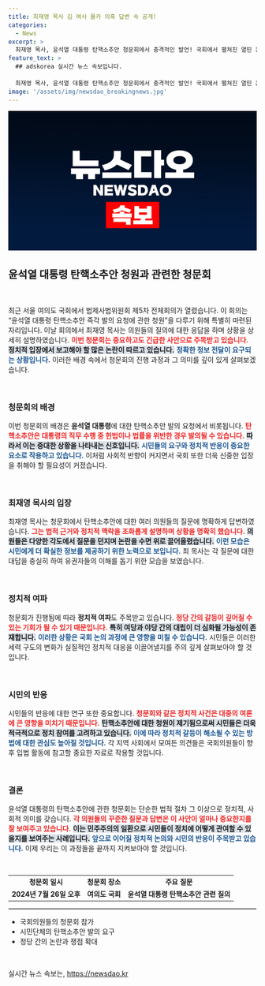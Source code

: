 ```yaml
---
title: 최재영 목사 김 여사 몰카 의혹 답변 속 공개!
categories:
  - News
excerpt: >
  최재영 목사, 윤석열 대통령 탄핵소추안 청문회에서 충격적인 발언! 국회에서 펼쳐진 열띤 논쟁의 현장을 밝히다!
feature_text: >
  ## adskorea 실시간 뉴스 속보입니다.

  최재영 목사, 윤석열 대통령 탄핵소추안 청문회에서 충격적인 발언! 국회에서 펼쳐진 열띤 논쟁의 현장을 밝히다!
image: '/assets/img/newsdao_breakingnews.jpg'
---
```


<p><img src="/assets/img/newsdao_breakingnews.jpg" alt="adskorea 속보" /></p>

<h2>윤석열 대통령 탄핵소추안 청원과 관련한 청문회</h2>

<p data-ke-size="size16">&nbsp;</p>

<p>최근 서울 여의도 국회에서 법제사법위원회 제5차 전체회의가 열렸습니다. 이 회의는 “윤석열 대통령 탄핵소추안 즉각 발의 요청에 관한 청원”을 다루기 위해 특별히 마련된 자리입니다. 이날 회의에서 최재영 목사는 의원들의 질의에 대한 응답을 하며 상황을 상세히 설명하였습니다. <b><span style="color: #ee2323;">이번 청문회는 중요하고도 긴급한 사안으로 주목받고 있습니다.</span></b> <b><span style="background-color: #21538527;">정치적 입장에서 보고해야 할 많은 논란이 따르고 있습니다.</span></b> <b><span style="color: #1a5490;">정확한 정보 전달이 요구되는 상황입니다.</span></b> 이러한 배경 속에서 청문회의 진행 과정과 그 의미를 깊이 있게 살펴보겠습니다.</p>

<p data-ke-size="size16">&nbsp;</p>

<h3>청문회의 배경</h3>

<p>이번 청문회의 배경은 <strong>윤석열 대통령</strong>에 대한 탄핵소추안 발의 요청에서 비롯됩니다. <b><span style="color: #ee2323;">탄핵소추안은 대통령의 직무 수행 중 헌법이나 법률을 위반한 경우 발의될 수 있습니다.</span></b> <b><span style="background-color: #21538527;">따라서 이는 중대한 상황을 나타내는 신호입니다.</span></b> <b><span style="color: #1a5490;">시민들의 요구와 정치적 반응이 중요한 요소로 작용하고 있습니다.</span></b> 이처럼 사회적 반향이 커지면서 국회 또한 더욱 신중한 입장을 취해야 할 필요성이 커졌습니다.</p>

<p data-ke-size="size16">&nbsp;</p>

<h3>최재영 목사의 입장</h3>

<p>최재영 목사는 청문회에서 탄핵소추안에 대한 여러 의원들의 질문에 명확하게 답변하였습니다. <b><span style="color: #ee2323;">그는 법적 근거와 정치적 맥락을 조화롭게 설명하며 상황을 명확히 했습니다.</span></b> <b><span style="background-color: #21538527;">의원들은 다양한 각도에서 질문을 던지며 논란을 수면 위로 끌어올렸습니다.</span></b> <b><span style="color: #1a5490;">이런 모습은 시민에게 더 확실한 정보를 제공하기 위한 노력으로 보입니다.</span></b> 최 목사는 각 질문에 대한 대답을 충실히 하여 유권자들의 이해를 돕기 위한 모습을 보였습니다.</p>

<p data-ke-size="size16">&nbsp;</p>

<h3>정치적 여파</h3>

<p>청문회가 진행됨에 따라 <strong>정치적 여파</strong>도 주목받고 있습니다. <b><span style="color: #ee2323;">정당 간의 갈등이 깊어질 수 있는 기회가 될 수 있기 때문입니다.</span></b> <b><span style="background-color: #21538527;">특히 여당과 야당 간의 대립이 더 심화될 가능성이 존재합니다.</span></b> <b><span style="color: #1a5490;">이러한 상황은 국회 논의 과정에 큰 영향을 미칠 수 있습니다.</span></b> 시민들은 이러한 세력 구도의 변화가 실질적인 정치적 대응을 이끌어낼지를 주의 깊게 살펴보아야 할 것입니다.</p>

<p data-ke-size="size16">&nbsp;</p>

<h3>시민의 반응</h3>

<p>시민들의 반응에 대한 연구 또한 중요합니다. <b><span style="color: #ee2323;">청문회와 같은 정치적 사건은 대중의 여론에 큰 영향을 미치기 때문입니다.</span></b> <b><span style="background-color: #21538527;">탄핵소추안에 대한 청원이 제기됨으로써 시민들은 더욱 적극적으로 정치 참여를 고려하고 있습니다.</span></b> <b><span style="color: #1a5490;">이에 따라 정치적 갈등이 해소될 수 있는 방법에 대한 관심도 높아질 것입니다.</span></b> 각 지역 사회에서 모여든 의견들은 국회의원들이 향후 입법 활동에 참고할 중요한 자료로 작용할 것입니다.</p>

<p data-ke-size="size16">&nbsp;</p>

<h3>결론</h3>

<p>윤석열 대통령의 탄핵소추안에 관한 청문회는 단순한 법적 절차 그 이상으로 정치적, 사회적 의미를 갖습니다. <b><span style="color: #ee2323;">각 의원들의 꾸준한 질문과 답변은 이 사안이 얼마나 중요한지를 잘 보여주고 있습니다.</span></b> <b><span style="background-color: #21538527;">이는 민주주의의 일환으로 시민들이 정치에 어떻게 관여할 수 있을지를 보여주는 사례입니다.</span></b> <b><span style="color: #1a5490;">앞으로 이어질 정치적 논의와 시민의 반응이 주목받고 있습니다.</span></b> 이제 우리는 이 과정들을 끝까지 지켜보아야 할 것입니다.</p>

<p data-ke-size="size16">&nbsp;</p>

<table style="width: 100%; border-collapse: collapse;">
    <tr>
        <td style="text-align: center; height: 17px;"><b>청문회 일시</b></td>
        <td style="text-align: center; height: 17px;"><b>청문회 장소</b></td>
        <td style="text-align: center; height: 17px;"><b>주요 질문</b></td>
    </tr>
    <tr>
        <td style="text-align: center; height: 17px;"><b>2024년 7월 26일 오후</b></td>
        <td style="text-align: center; height: 17px;"><b>여의도 국회</b></td>
        <td style="text-align: center; height: 17px;"><b>윤석열 대통령 탄핵소추안 관련 질의</b></td>
    </tr>
</table>

<hr style="border: 1px solid #ccc;">

<ul>
    <li>국회의원들의 청문회 참가</li>
    <li>시민단체의 탄핵소추안 발의 요구</li>
    <li>정당 간의 논란과 쟁점 확대</li>
</ul>

<p data-ke-size="size16">&nbsp;</p>
실시간 뉴스 속보는, <a href="https://newsdao.kr" rel="dofollow">https://newsdao.kr</a>


